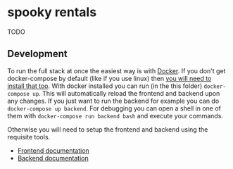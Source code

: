 # spooky rentals

TODO

## Development

To run the full stack at once the easiest way is with [Docker](https://docs.docker.com/get-started/). If you don't get docker-compose by default (like if you use linux) then [you will need to install that too](https://docs.docker.com/compose/install/). With docker installed you can run (in the this folder) `docker-compose up`. This will automatically reload the frontend and backend upon any changes. If you just want to run the backend for example you can do `docker-compose up backend`. For debugging you can open a shell in one of them with `docker-compose run backend bash` and execute your commands.

Otherwise you will need to setup the frontend and backend using the requisite tools.

- [Frontend documentation](./frontend/README.md)
- [Backend documentation](./backend/README.md)
